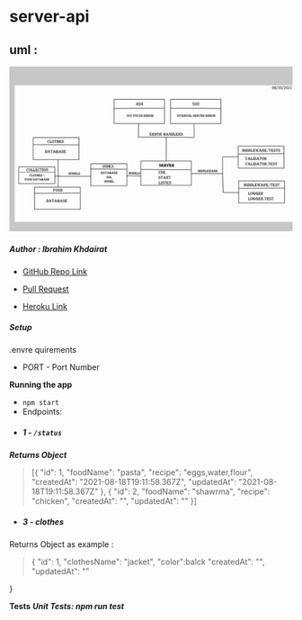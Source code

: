 # server-api


## uml :

![](lab4.jpg)




##### Author : Ibrahim Khdairat 

* [GitHub Repo Link](https://github.com/MAMOUN-kamal-alshisani/server-api)

* [Pull Request](https://github.com/MAMOUN-kamal-alshisani/server-api/pull/2)

* [Heroku Link](https://basic-api-server123.herokuapp.com/) 


##### Setup
.envre quirements
  * PORT - Port Number

**Running the app**
* `npm start`
* Endpoints:
* ##### 1 -  `/status`




***Returns Object***

>[{
"id": 1,
"foodName": "pasta",
"recipe": "eggs,water,flour",
"createdAt": "2021-08-18T19:11:58.367Z",
"updatedAt": "2021-08-18T19:11:58.367Z"
},
{
"id": 2,
"foodName": "shawrma",
"recipe": "chicken",
"createdAt": "",
"updatedAt": ""
}]

* ##### 3 -  clothes  



Returns Object as example : 

>{
  "id": 1,
  "clothesName": "jacket",
  "color":balck
  "createdAt": "",
  "updatedAt": ""

}

**Tests**
***Unit Tests: npm run test***
